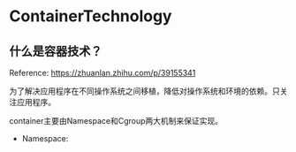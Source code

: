# ContainerTechnology

## 什么是容器技术？
Reference: https://zhuanlan.zhihu.com/p/39155341

为了解决应用程序在不同操作系统之间移植，降低对操作系统和环境的依赖。只关注应用程序。

container主要由Namespace和Cgroup两大机制来保证实现。

+ Namespace: 
